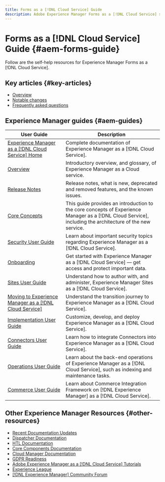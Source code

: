 ```yaml
---
title: Forms as a [!DNL Cloud Service] Guide
description: Adobe Experience Manager Forms as a [!DNL Cloud Service] self-help resources and documentation links
---
```


# Forms as a [!DNL Cloud Service] Guide {#aem-forms-guide}

Follow are the self-help resources for Experience Manager Forms as a [!DNL Cloud Service].

## Key articles {#key-articles}

* [Overview](introduction.md)
* [Notable changes](noteable-changes.md)
* [Frequently asked questions](faq.md)

## Experience Manager guides {#aem-guides}

|User Guide|Description|
|---|---|
|[Experience Manager as a [!DNL Cloud Service] Home](https://experienceleague.adobe.com/docs/experience-manager-cloud-service/landing/home.html)|Complete documentation of Experience Manager as a [!DNL Cloud Service].|
|[Overview](https://experienceleague.adobe.com/docs/experience-manager-cloud-service/overview/home.html)|Introductory overview, and glossary, of Experience Manager as a Cloud service.|
|[Release Notes](https://experienceleague.adobe.com/docs/experience-manager-cloud-service/release-notes/home.html)|Release notes, what is new, deprecated and removed features, and the known issues.|
|[Core Concepts](https://experienceleague.adobe.com/docs/experience-manager-cloud-service/core-concepts/home.html)|This guide provides an introduction to the core concepts of Experience Manager as a [!DNL Cloud Service], including the architecture of the new service.|
|[Security User Guide](https://experienceleague.adobe.com/docs/experience-manager-cloud-service/security/home.html)|Learn about important security topics regarding Experience Manager as a [!DNL Cloud Service].|
|[Onboarding](https://experienceleague.adobe.com/docs/experience-manager-cloud-service/onboarding/home.html)|Get started with Experience Manager as a [!DNL Cloud Service] &mdash; get access and protect important data.|
|[Sites User Guide](https://experienceleague.adobe.com/docs/experience-manager-cloud-service/sites/home.html)|Understand how to author with, and administer, Experience Manager Sites as a [!DNL Cloud Service].|
|[Moving to Experience Manager as a [!DNL Cloud Service]](https://experienceleague.adobe.com/docs/experience-manager-cloud-service/moving/home.html)|Understand the transition journey to Experience Manager as a [!DNL Cloud Service].|
|[Implementation User Guide](https://experienceleague.adobe.com/docs/experience-manager-cloud-service/implementing/home.html)|Customize, develop, and deploy Experience Manager as a [!DNL Cloud Service].|
|[Connectors User Guide](https://experienceleague.adobe.com/docs/experience-manager-cloud-service/connectors/home.html)|Learn how to integrate Connectors into Experience Manager as a [!DNL Cloud Service].|
|[Operations User Guide](https://experienceleague.adobe.com/docs/experience-manager-cloud-service/operations/home.html)|Learn about the back-end operations of Experience Manager as a [!DNL Cloud Service], such as indexing and maintenance tasks.|
|[Commerce User Guide](https://experienceleague.adobe.com/docs/experience-manager-cloud-service/commerce/home.html)|Learn about Commerce Integration Framework on [!DNL Experience Manager] as a [!DNL Cloud Service].|

## Other Experience Manager Resources {#other-resources}

* [Recent Documentation Updates](https://experienceleague.adobe.com/docs/experience-manager-release-information/aem-release-updates/doc-updates/documentation-updates.html#aem-as-a-cloud-service)
* [Dispatcher Documentation](https://experienceleague.adobe.com/docs/experience-manager-cloud-service/implementing/content-delivery/overview.html)
* [HTL Documentation](https://experienceleague.adobe.com/docs/experience-manager-htl/using/overview.html)
* [Core Components Documentation](https://experienceleague.adobe.com/docs/experience-manager-core-components/using/introduction.html)
* [Cloud Manager Documentation](https://experienceleague.adobe.com/docs/experience-manager-cloud-manager/using/introduction-to-cloud-manager.html)
* [GDPR Readiness](https://experienceleague.adobe.com/docs/experience-manager-cloud-service/onboarding/data-privacy/aem-readiness.html)
* [Adobe Experience Manager as a [!DNL Cloud Service] Tutorials](https://experienceleague.adobe.com/docs/experience-manager-learn/cloud-service/overview.html)
* [Experience League](https://experienceleague.adobe.com/?promoid=K42KVXHD&mv=other#recommended/solutions/experience-manager)
* [[!DNL Experience Manager] Community Forum](https://experienceleaguecommunities.adobe.com/t5/adobe-experience-manager/ct-p/adobe-experience-manager-community)